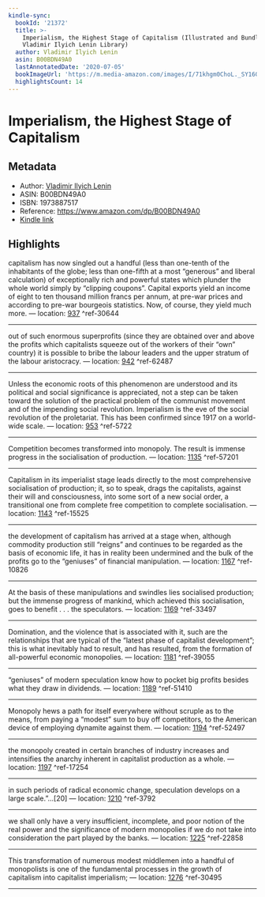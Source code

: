 ```yaml
---
kindle-sync:
  bookId: '21372'
  title: >-
    Imperialism, the Highest Stage of Capitalism (Illustrated and Bundled with
    Vladimir Ilyich Lenin Library)
  author: Vladimir Ilyich Lenin
  asin: B00BDN49A0
  lastAnnotatedDate: '2020-07-05'
  bookImageUrl: 'https://m.media-amazon.com/images/I/71khgm0ChoL._SY160.jpg'
  highlightsCount: 14
---
```

# Imperialism, the Highest Stage of Capitalism
## Metadata
* Author: [Vladimir Ilyich Lenin](https://www.amazon.comundefined)
* ASIN: B00BDN49A0
* ISBN: 1973887517
* Reference: https://www.amazon.com/dp/B00BDN49A0
* [Kindle link](kindle://book?action=open&asin=B00BDN49A0)

## Highlights
capitalism has now singled out a handful (less than one-tenth of the inhabitants of the globe; less than one-fifth at a most “generous” and liberal calculation) of exceptionally rich and powerful states which plunder the whole world simply by “clipping coupons”. Capital exports yield an income of eight to ten thousand million francs per annum, at pre-war prices and according to pre-war bourgeois statistics. Now, of course, they yield much more. — location: [937](kindle://book?action=open&asin=B00BDN49A0&location=937) ^ref-30644

---
out of such enormous superprofits (since they are obtained over and above the profits which capitalists squeeze out of the workers of their “own” country) it is possible to bribe the labour leaders and the upper stratum of the labour aristocracy. — location: [942](kindle://book?action=open&asin=B00BDN49A0&location=942) ^ref-62487

---
Unless the economic roots of this phenomenon are understood and its political and social significance is appreciated, not a step can be taken toward the solution of the practical problem of the communist movement and of the impending social revolution. Imperialism is the eve of the social revolution of the proletariat. This has been confirmed since 1917 on a world-wide scale. — location: [953](kindle://book?action=open&asin=B00BDN49A0&location=953) ^ref-5722

---
Competition becomes transformed into monopoly. The result is immense progress in the socialisation of production. — location: [1135](kindle://book?action=open&asin=B00BDN49A0&location=1135) ^ref-57201

---
Capitalism in its imperialist stage leads directly to the most comprehensive socialisation of production; it, so to speak, drags the capitalists, against their will and consciousness, into some sort of a new social order, a transitional one from complete free competition to complete socialisation. — location: [1143](kindle://book?action=open&asin=B00BDN49A0&location=1143) ^ref-15525

---
the development of capitalism has arrived at a stage when, although commodity production still “reigns” and continues to be regarded as the basis of economic life, it has in reality been undermined and the bulk of the profits go to the “geniuses” of financial manipulation. — location: [1167](kindle://book?action=open&asin=B00BDN49A0&location=1167) ^ref-10826

---
At the basis of these manipulations and swindles lies socialised production; but the immense progress of mankind, which achieved this socialisation, goes to benefit . . . the speculators. — location: [1169](kindle://book?action=open&asin=B00BDN49A0&location=1169) ^ref-33497

---
Domination, and the violence that is associated with it, such are the relationships that are typical of the “latest phase of capitalist development”; this is what inevitably had to result, and has resulted, from the formation of all-powerful economic monopolies. — location: [1181](kindle://book?action=open&asin=B00BDN49A0&location=1181) ^ref-39055

---
“geniuses” of modern speculation know how to pocket big profits besides what they draw in dividends. — location: [1189](kindle://book?action=open&asin=B00BDN49A0&location=1189) ^ref-51410

---
Monopoly hews a path for itself everywhere without scruple as to the means, from paying a “modest” sum to buy off competitors, to the American device of employing dynamite against them. — location: [1194](kindle://book?action=open&asin=B00BDN49A0&location=1194) ^ref-52497

---
the monopoly created in certain branches of industry increases and intensifies the anarchy inherent in capitalist production as a whole. — location: [1197](kindle://book?action=open&asin=B00BDN49A0&location=1197) ^ref-17254

---
in such periods of radical economic change, speculation develops on a large scale.”...[20] — location: [1210](kindle://book?action=open&asin=B00BDN49A0&location=1210) ^ref-3792

---
we shall only have a very insufficient, incomplete, and poor notion of the real power and the significance of modern monopolies if we do not take into consideration the part played by the banks. — location: [1225](kindle://book?action=open&asin=B00BDN49A0&location=1225) ^ref-22858

---
This transformation of numerous modest middlemen into a handful of monopolists is one of the fundamental processes in the growth of capitalism into capitalist imperialism; — location: [1276](kindle://book?action=open&asin=B00BDN49A0&location=1276) ^ref-30495

---
